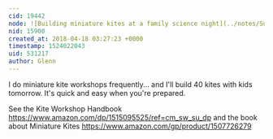 ```yaml
---
cid: 19442
node: ![Building miniature kites at a family science night](../notes/SuziT9/03-08-2018/building-miniature-kites-at-a-family-science-night)
nid: 15900
created_at: 2018-04-18 03:27:23 +0000
timestamp: 1524022043
uid: 531217
author: Glenn
---
```


I do miniature kite workshops frequently... and I'll build 40 kites with kids tomorrow. It's quick and easy when you're prepared. 

See the Kite Workshop Handbook https://www.amazon.com/dp/1515095525/ref=cm_sw_su_dp 
and the book about Miniature Kites https://www.amazon.com/gp/product/1507726279